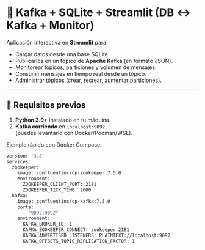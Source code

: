 # 🧩 Kafka + SQLite + Streamlit (DB ↔ Kafka + Monitor)

Aplicación interactiva en **Streamlit** para:
- Cargar datos desde una base SQLite.
- Publicarlos en un tópico de **Apache Kafka** (en formato JSON).
- Monitorear tópicos, particiones y volumen de mensajes.
- Consumir mensajes en tiempo real desde un tópico.
- Administrar tópicos (crear, recrear, aumentar particiones).

---

## 🚀 Requisitos previos

1. **Python 3.9+** instalado en tu máquina.
2. **Kafka corriendo** en `localhost:9092`  
   (puedes levantarlo con Docker/Podman/WSL).

Ejemplo rápido con Docker Compose:

```bash
version: '3.8'
services:
  zookeeper:
    image: confluentinc/cp-zookeeper:7.5.0
    environment:
      ZOOKEEPER_CLIENT_PORT: 2181
      ZOOKEEPER_TICK_TIME: 2000
  kafka:
    image: confluentinc/cp-kafka:7.5.0
    ports:
      - "9092:9092"
    environment:
      KAFKA_BROKER_ID: 1
      KAFKA_ZOOKEEPER_CONNECT: zookeeper:2181
      KAFKA_ADVERTISED_LISTENERS: PLAINTEXT://localhost:9092
      KAFKA_OFFSETS_TOPIC_REPLICATION_FACTOR: 1
